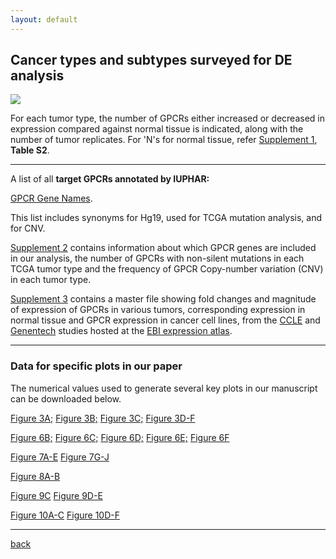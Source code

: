 ```yaml
---
layout: default
---
```


## Cancer types and subtypes surveyed for DE analysis

![](https://insellab.github.io/Picture2.jpg)

For each tumor type, the number of GPCRs either increased or decreased in expression compared against normal tissue is indicated, along with the number of tumor replicates. For 'N's for normal tissue, refer [Supplement 1](https://drive.google.com/open?id=1fvKFBhpNL4Nl_g5Be5b3O6FWHxHpU8C3), **Table S2**.

* * *


A list of all **target GPCRs annotated by IUPHAR:**


[GPCR Gene Names](https://drive.google.com/open?id=0ByccgsfmD86PbFd5R29paUQ4LUE).

This list includes synonyms for Hg19, used for TCGA mutation analysis, and for CNV.


[Supplement 2](https://drive.google.com/open?id=1ROW2FWvDYlP7w5n-qMR8KMapnjkD2Ta9) contains information about which GPCR genes are included in our analysis, the number of GPCRs with non-silent mutations in each TCGA tumor type and the frequency of GPCR Copy-number variation (CNV) in each tumor type.


[Supplement 3](https://drive.google.com/open?id=1Fdps90G7j2A3vb24L3ikICADZ-7fIjiC) contains a master file showing fold changes and magnitude of expression of GPCRs in various tumors, corresponding expression in normal tissue and GPCR expression in cancer cell lines, from the [CCLE](https://www.ebi.ac.uk/gxa/experiments/E-MTAB-2770/Results) and [Genentech](https://www.ebi.ac.uk/gxa/experiments/E-MTAB-2706/Results) studies hosted at the [EBI expression atlas](https://www.ebi.ac.uk/gxa/home).


* * *

### Data for specific plots in our paper

The numerical values used to generate several key plots in our manuscript can be downloaded below.

[Figure 3A;](https://drive.google.com/open?id=1mMQULxIEv6fq4NROEH0sv5gQKPZVvpQy)
[Figure 3B;](https://drive.google.com/open?id=1mMQULxIEv6fq4NROEH0sv5gQKPZVvpQy)
[Figure 3C;](https://drive.google.com/open?id=1mMQULxIEv6fq4NROEH0sv5gQKPZVvpQy)
[Figure 3D-F](https://drive.google.com/open?id=1mMQULxIEv6fq4NROEH0sv5gQKPZVvpQy)

[Figure 6B;](https://drive.google.com/open?id=1mMQULxIEv6fq4NROEH0sv5gQKPZVvpQy)
[Figure 6C;](https://drive.google.com/open?id=1mMQULxIEv6fq4NROEH0sv5gQKPZVvpQy)
[Figure 6D;](https://drive.google.com/open?id=1mMQULxIEv6fq4NROEH0sv5gQKPZVvpQy)
[Figure 6E;](https://drive.google.com/open?id=1mMQULxIEv6fq4NROEH0sv5gQKPZVvpQy)
[Figure 6F](https://drive.google.com/open?id=1mMQULxIEv6fq4NROEH0sv5gQKPZVvpQy)

[Figure 7A-E](https://drive.google.com/open?id=1mMQULxIEv6fq4NROEH0sv5gQKPZVvpQy)
[Figure 7G-J](https://drive.google.com/open?id=1mMQULxIEv6fq4NROEH0sv5gQKPZVvpQy)

[Figure 8A-B](https://drive.google.com/open?id=1mMQULxIEv6fq4NROEH0sv5gQKPZVvpQy)

[Figure 9C](https://drive.google.com/open?id=1mMQULxIEv6fq4NROEH0sv5gQKPZVvpQy)
[Figure 9D-E](https://drive.google.com/open?id=1mMQULxIEv6fq4NROEH0sv5gQKPZVvpQy)

[Figure 10A-C](https://drive.google.com/open?id=1mMQULxIEv6fq4NROEH0sv5gQKPZVvpQy)
[Figure 10D-F](https://drive.google.com/open?id=1mMQULxIEv6fq4NROEH0sv5gQKPZVvpQy)




* * *

[back](./)
